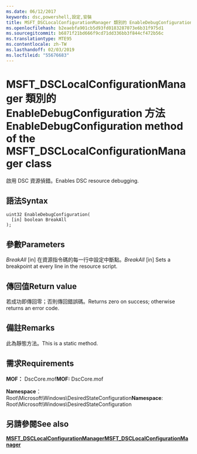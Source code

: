 ```yaml
---
ms.date: 06/12/2017
keywords: dsc,powershell,設定,安裝
title: MSFT_DSCLocalConfigurationManager 類別的 EnableDebugConfiguration 方法
ms.openlocfilehash: b2eaebfa901cb5d93fd0183287073e6b31f975d1
ms.sourcegitcommit: b6871f21bd666f9cd71dd336bb3f844cf472b56c
ms.translationtype: MTE95
ms.contentlocale: zh-TW
ms.lasthandoff: 02/03/2019
ms.locfileid: "55676683"
---
```

# <a name="enabledebugconfiguration-method-of-the-msftdsclocalconfigurationmanager-class"></a><span data-ttu-id="be951-103">MSFT_DSCLocalConfigurationManager 類別的 EnableDebugConfiguration 方法</span><span class="sxs-lookup"><span data-stu-id="be951-103">EnableDebugConfiguration method of the MSFT_DSCLocalConfigurationManager class</span></span>

<span data-ttu-id="be951-104">啟用 DSC 資源偵錯。</span><span class="sxs-lookup"><span data-stu-id="be951-104">Enables DSC resource debugging.</span></span>

## <a name="syntax"></a><span data-ttu-id="be951-105">語法</span><span class="sxs-lookup"><span data-stu-id="be951-105">Syntax</span></span>

```mof
uint32 EnableDebugConfiguration(
  [in] boolean BreakAll
);
```

## <a name="parameters"></a><span data-ttu-id="be951-106">參數</span><span class="sxs-lookup"><span data-stu-id="be951-106">Parameters</span></span>

<span data-ttu-id="be951-107">*BreakAll* \[in\] 在資源指令碼的每一行中設定中斷點。</span><span class="sxs-lookup"><span data-stu-id="be951-107">*BreakAll* \[in\] Sets a breakpoint at every line in the resource script.</span></span>

## <a name="return-value"></a><span data-ttu-id="be951-108">傳回值</span><span class="sxs-lookup"><span data-stu-id="be951-108">Return value</span></span>

<span data-ttu-id="be951-109">若成功即傳回零；否則傳回錯誤碼。</span><span class="sxs-lookup"><span data-stu-id="be951-109">Returns zero on success; otherwise returns an error code.</span></span>

## <a name="remarks"></a><span data-ttu-id="be951-110">備註</span><span class="sxs-lookup"><span data-stu-id="be951-110">Remarks</span></span>

<span data-ttu-id="be951-111">此為靜態方法。</span><span class="sxs-lookup"><span data-stu-id="be951-111">This is a static method.</span></span>

## <a name="requirements"></a><span data-ttu-id="be951-112">需求</span><span class="sxs-lookup"><span data-stu-id="be951-112">Requirements</span></span>

<span data-ttu-id="be951-113">**MOF：** DscCore.mof</span><span class="sxs-lookup"><span data-stu-id="be951-113">**MOF:** DscCore.mof</span></span>

<span data-ttu-id="be951-114">**Namespace**：Root\Microsoft\Windows\DesiredStateConfiguration</span><span class="sxs-lookup"><span data-stu-id="be951-114">**Namespace**: Root\Microsoft\Windows\DesiredStateConfiguration</span></span>

## <a name="see-also"></a><span data-ttu-id="be951-115">另請參閱</span><span class="sxs-lookup"><span data-stu-id="be951-115">See also</span></span>

[<span data-ttu-id="be951-116">**MSFT_DSCLocalConfigurationManager**</span><span class="sxs-lookup"><span data-stu-id="be951-116">**MSFT_DSCLocalConfigurationManager**</span></span>](msft-dsclocalconfigurationmanager.md)